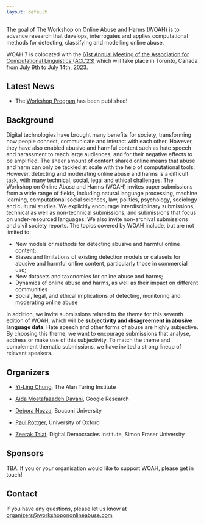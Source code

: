 ```yaml
---
layout: default
---
```


The goal of The Workshop on Online Abuse and Harms (WOAH) is to advance research that develops, interrogates and applies computational methods for detecting, classifying and modelling online abuse.

WOAH 7 is colocated with the [61st Annual Meeting of the Association for Computational Linguistics (ACL’23)](https://2023.aclweb.org/) which will take place in Toronto, Canada from July 9th to July 14th, 2023.

## Latest News
- The [Workshop Program](https://www.workshopononlineabuse.com/programme.html) has been published!

## Background

Digital technologies have brought many benefits for society, transforming how people connect, communicate and interact with each other. However, they have also enabled abusive and harmful content such as hate speech and harassment to reach large audiences, and for their negative effects to be amplified. The sheer amount of content shared online means that abuse and harm can only be tackled at scale with the help of computational tools. However, detecting and moderating online abuse and harms is a difficult task, with many technical, social, legal and ethical challenges.
The Workshop on Online Abuse and Harms (WOAH) invites paper submissions from a wide range of fields, including natural language processing, machine learning, computational social sciences, law, politics, psychology, sociology and cultural studies. We explicitly encourage interdisciplinary submissions, technical as well as non-technical submissions, and submissions that focus on under-resourced languages. We also invite non-archival submissions and civil society reports.
The topics covered by WOAH include, but are not limited to:
- New models or methods for detecting abusive and harmful online content;
- Biases and limitations of existing detection models or datasets for abusive and harmful online content, particularly those in commercial use;
- New datasets and taxonomies for online abuse and harms;
- Dynamics of online abuse and harms, as well as their impact on different communities
- Social, legal, and ethical implications of detecting, monitoring and moderating online abuse

In addition, we invite submissions related to the theme for this seventh edition of WOAH, which will be **subjectivity and disagreement in abusive language data**. Hate speech and other forms of abuse are highly subjective. By choosing this theme, we want to encourage submissions that analyse, address or make use of this subjectivity. To match the theme and complement thematic submissions, we have invited a strong lineup of relevant speakers.



## Organizers

- <p><a href="https://yilingchung.github.io/">Yi-Ling Chung</a>, The Alan Turing Institute</p>
- <p><a href="https://aidamd.github.io/">Aida Mostafazadeh Davani</a>, Google Research</p>
- <p><a href="https://deboranozza.com/">Debora Nozza</a>, Bocconi University</p>
- <p><a href="https://www.oii.ox.ac.uk/people/profiles/paul-rottger/">Paul Röttger</a>, University of Oxford</p>
- <p><a href="https://zeeraktalat.github.io/">Zeerak Talat</a>, Digital Democracies Institute, Simon Fraser University</p>

## Sponsors
TBA. If you or your organisation would like to support WOAH, please get in touch!

## Contact
If you have any questions, please let us know at <a href="mailto:organizers@workshopononlineabuse.com">organizers@workshopononlineabuse.com</a>

